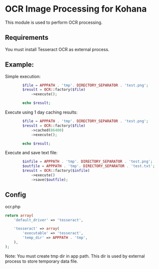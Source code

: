 # OCR Image Processing for Kohana

This module is used to perform OCR processing.

## Requirements

You must install Tesseract OCR as external process.

## Example:

Simple execution:

```php
        $file = APPPATH . 'tmp'. DIRECTORY_SEPARATOR . 'test.png';
        $result = OCR::factory($file)
            ->execute();

        echo $result;
```

Execute using 1 day caching results:

```php
        $file = APPPATH . 'tmp'. DIRECTORY_SEPARATOR . 'test.png';
        $result = OCR::factory($file)
            ->cached(86400)
            ->execute();

        echo $result;
```

Execute and save text file:

```php
        $infile = APPPATH . 'tmp'. DIRECTORY_SEPARATOR . 'test.png';
        $outfile = APPPATH . 'tmp'. DIRECTORY_SEPARATOR . 'test.txt';
        $result = OCR::factory($infile)
            ->execute()
            ->save($outfile);
```

## Config

ocr.php

```php
return array(
    'default_driver' => 'tesseract',

    'tesseract' => array(
        'executable' => 'tesseract',
        'temp_dir' => APPPATH . 'tmp',
    ),
);
```

Note: You must create tmp dir in app path. This dir is used by external process to store
temporary data file.
